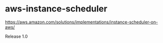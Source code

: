 # aws-instance-scheduler

https://aws.amazon.com/solutions/implementations/instance-scheduler-on-aws/

Release 1.0
